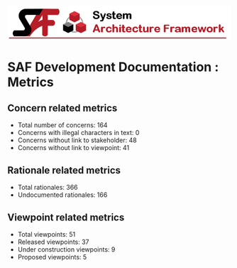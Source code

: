 ![System Architecture Framework](diagrams/Banner_SAF.png)
# SAF Development Documentation : Metrics
## Concern related metrics
 * Total number of concerns: 164
 * Concerns with illegal characters in text: 0
 * Concerns without link to stakeholder: 48
 * Concerns without link to viewpoint: 41
## Rationale related metrics
 * Total rationales: 366
 * Undocumented rationales: 166
## Viewpoint related metrics
 * Total viewpoints: 51
 * Released viewpoints: 37
 * Under construction viewpoints: 9
 * Proposed viewpoints: 5
